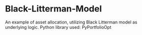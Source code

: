 # Black-Litterman-Model
An example of asset allocation, utilizing Black Litterman model as underlying logic. Python library used: PyPortfolioOpt 
